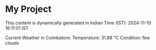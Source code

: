 # My Project

This content is dynamically generated in Indian Time (IST): 2024-11-10 16:11:01 IST


Current Weather in Coimbatore:
Temperature: 31.88 °C
Condition: few clouds
